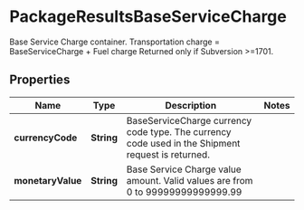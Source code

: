 

# PackageResultsBaseServiceCharge

Base Service Charge container. Transportation charge = BaseServiceCharge + Fuel charge  Returned only if Subversion >=1701.

## Properties

| Name | Type | Description | Notes |
|------------ | ------------- | ------------- | -------------|
|**currencyCode** | **String** | BaseServiceCharge currency code type. The currency code used in the Shipment request is returned. |  |
|**monetaryValue** | **String** | Base Service Charge value amount.  Valid values are from 0 to 99999999999999.99 |  |



